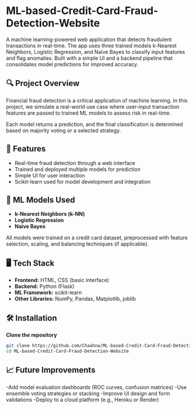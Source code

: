 # ML-based-Credit-Card-Fraud-Detection-Website
A machine learning-powered web application that detects fraudulent transactions in real-time. The app uses three trained models k-Nearest Neighbors, Logistic Regression, and Naive Bayes to classify input features and flag anomalies. Built with a simple UI and a backend pipeline that consolidates model predictions for improved accuracy.

## 🔍 Project Overview

Financial fraud detection is a critical application of machine learning. In this project, we simulate a real-world use case where user-input transaction features are passed to trained ML models to assess risk in real-time.

Each model returns a prediction, and the final classification is determined based on majority voting or a selected strategy.

## 🚀 Features

- Real-time fraud detection through a web interface
- Trained and deployed multiple models for prediction
- Simple UI for user interaction
- Scikit-learn used for model development and integration

## 🧠 ML Models Used

- **k-Nearest Neighbors (k-NN)**
- **Logistic Regression**
- **Naive Bayes**

All models were trained on a credit card dataset, preprocessed with feature selection, scaling, and balancing techniques (if applicable).

## 🖥️ Tech Stack

- **Frontend:** HTML, CSS (basic interface)
- **Backend:** Python (Flask)
- **ML Framework:** scikit-learn
- **Other Libraries:** NumPy, Pandas, Matplotlib, joblib

## 🛠️ Installation
**Clone the repository**
   ```bash
   git clone https://github.com/Chaahna/ML-based-Credit-Card-Fraud-Detection-Website.git
   cd ML-based-Credit-Card-Fraud-Detection-Website

```
## 📈 Future Improvements
-Add model evaluation dashboards (ROC curves, confusion matrices)
-Use ensemble voting strategies or stacking
-Improve UI design and form validations
-Deploy to a cloud platform (e.g., Heroku or Render)
